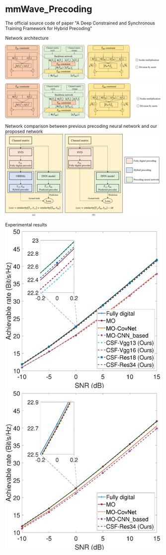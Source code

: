 # mmWave_Precoding
The official source code of paper "A Deep Constrained and Synchronous Training Framework for Hybrid Precoding"

Network architecture

<img src='Net_postproc.png' width='500' alt="" align=center />

![](Net_postproc.png)

Network comparison between previous precoding neural network and our proposed network
<img src='Net_comp.png' width='500' alt="" align=center />

Experimental results
![](CNN_based_SEvsSNR_NtRF3_azi60_ele20_cluster4.png)
![](CNN_based_SEvsSNR_NtRF4_azi60_ele20_cluster4.png)

